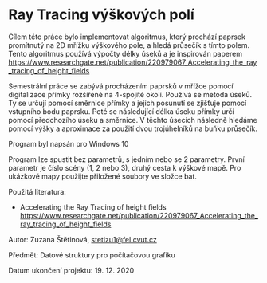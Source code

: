 # Ray Tracing výškových polí

Cílem této práce bylo implementovat algoritmus, který prochází paprsek promítnutý na 2D mřížku výškového pole, a hledá průsečík s tímto polem. Tento algoritmus používá výpočty délky úseků a je inspirován paperem https://www.researchgate.net/publication/220979067_Accelerating_the_ray_tracing_of_height_fields

Semestrální práce se zabývá procházením paprsků v mřížce pomocí digitalizace přímky rozšířené na 4-spojité okolí. Používá se metoda úseků. Ty se určují pomocí směrnice přímky a jejich posunutí se zjišťuje pomocí vstupního bodu paprsku. Poté se následující délka úseku přímky určí pomocí předchozího úseku a směrnice. V těchto úsecích následně hledáme pomocí výšky a aproximace za použití dvou trojúhelníků na buňku průsečík.


Program byl napsán pro Windows 10

Program lze spustit bez parametrů, s jedním nebo se 2 parametry. První parametr je číslo scény (1, 2 nebo 3), druhý cesta k výškové mapě. Pro ukázkové mapy použijte přiložené soubory ve složce bat.

Použitá literatura: 
* Accelerating the Ray Tracing of height fields https://www.researchgate.net/publication/220979067_Accelerating_the_ray_tracing_of_height_fields

Autor: Zuzana Štětinová, stetizu1@fel.cvut.cz

Předmět: Datové struktury pro počítačovou grafiku

Datum ukončení projektu: 19. 12. 2020